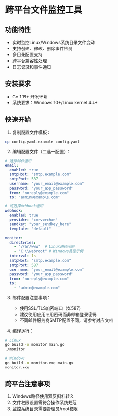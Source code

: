 # 跨平台文件监控工具

## 功能特性
- 实时监控Linux/Windows系统目录文件变动
- 支持创建、修改、删除事件检测
- 多目录配置支持
- 跨平台兼容性处理
- 日志记录和事件通知

## 安装要求
- Go 1.18+ 开发环境
- 系统要求：Windows 10+/Linux kernel 4.4+

## 快速开始
1. 复制配置文件模板：
```bash
cp config.yaml.example config.yaml
```

2. 编辑配置文件（二选一配置）：
```yaml
# 选择邮件通知
email:
  enabled: true
  smtpHost: "smtp.example.com"
  smtpPort: 587
  username: "your_email@example.com"
  password: "your_app_password"
  from: "noreply@example.com"
  to: "admin@example.com"

# 或选择Webhook通知
webhook:
  enabled: true
  provider: "serverchan"
  sendkey: "your_sendkey_here"
  template: "default"

monitor:
  directories:
    - "/var/www"  # Linux路径示例
    - "C:\\webroot" # Windows路径示例
  interval: 1s
  smtpHost: "smtp.example.com"
  smtpPort: 587
  username: "your_email@example.com"
  password: "your_app_password" 
  from: "noreply@example.com"
  to:
    - "admin@example.com"
```

3. 邮件配置注意事项：
   - 使用SSL/TLS加密端口（如587）
   - 建议使用应用专用密码而非邮箱登录密码
   - 不同邮件服务商SMTP配置不同，请参考对应文档

4. 编译运行：
```bash
# Linux
go build -o monitor main.go
./monitor

# Windows
go build -o monitor.exe main.go
monitor.exe
```

## 跨平台注意事项
1. Windows路径使用双反斜杠转义
2. 文件权限设置需符合操作系统规范
3. 监控系统目录需要管理员/root权限
